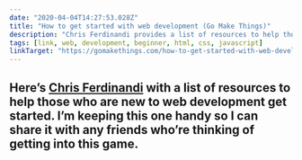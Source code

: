 ```yaml
---
date: "2020-04-04T14:27:53.028Z"
title: "How to get started with web development (Go Make Things)"
description: "Chris Ferdinandi provides a list of resources to help those who are new to web development get started."
tags: [link, web, development, beginner, html, css, javascript]
linkTarget: "https://gomakethings.com/how-to-get-started-with-web-development/"
---
```

Here’s [Chris Ferdinandi](https://gomakethings.com/) with a list of resources to help those who are new to web development get started. I’m keeping this one handy so I can share it with any friends who’re thinking of getting into this game.
---

